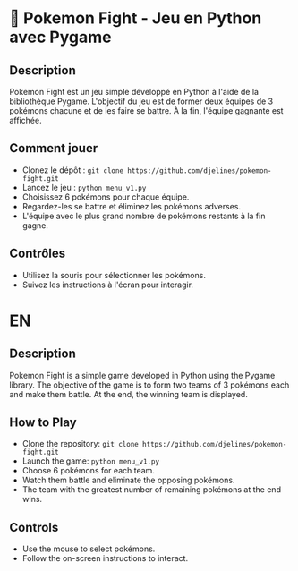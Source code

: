 # 👾 Pokemon Fight - Jeu en Python avec Pygame

## Description
Pokemon Fight est un jeu simple développé en Python à l'aide de la bibliothèque Pygame. 
L'objectif du jeu est de former deux équipes de 3 pokémons chacune et de les faire se battre. À la fin, l'équipe gagnante est affichée.

## Comment jouer
- Clonez le dépôt : `git clone https://github.com/djelines/pokemon-fight.git`
- Lancez le jeu : `python menu_v1.py`
- Choisissez 6 pokémons pour chaque équipe.
- Regardez-les se battre et éliminez les pokémons adverses.
- L'équipe avec le plus grand nombre de pokémons restants à la fin gagne.

## Contrôles
- Utilisez la souris pour sélectionner les pokémons.
- Suivez les instructions à l'écran pour interagir.

# EN

## Description
Pokemon Fight is a simple game developed in Python using the Pygame library.
The objective of the game is to form two teams of 3 pokémons each and make them battle. At the end, the winning team is displayed.

## How to Play
- Clone the repository: `git clone https://github.com/djelines/pokemon-fight.git`
- Launch the game: `python menu_v1.py`
- Choose 6 pokémons for each team.
- Watch them battle and eliminate the opposing pokémons.
- The team with the greatest number of remaining pokémons at the end wins.

## Controls
- Use the mouse to select pokémons.
- Follow the on-screen instructions to interact.
